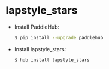 # lapstyle_stars
* Install PaddleHub: 

    ```bash
    $ pip install --upgrade paddlehub
    ```

* Install lapstyle_stars: 

    ```bash
    $ hub install lapstyle_stars
    ```
